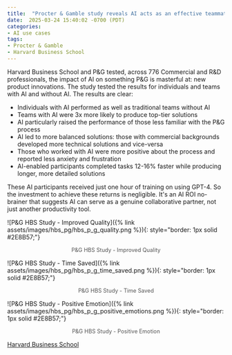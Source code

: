 ```yaml
---
title:  "Procter & Gamble study reveals AI acts as an effective teammate, not just a tool"
date:  2025-03-24 15:40:02 -0700 (PDT)
categories: 
- AI use cases
tags:
- Procter & Gamble
- Harvard Business School
---
```


<!--more-->

Harvard Business School and P&G tested, across 776 Commercial and R&D professionals, the impact of AI on something P&G is masterful at: new product innovations. The study tested the results for individuals and teams with AI and without AI. The results are clear:

  * Individuals with AI performed as well as traditional teams without AI
  * Teams with AI were 3x more likely to produce top-tier solutions
  * AI particularly raised the performance of those less familiar with the P&G process
  * AI led to more balanced solutions: those with commercial backgrounds developed more technical solutions and vice-versa
  * Those who worked with AI were more positive about the process and reported less anxiety and frustration
  * AI-enabled participants completed tasks 12-16% faster while producing longer, more detailed solutions

These AI participants received just one hour of training on using GPT-4. So the investment to achieve these returns is negligible. It's an AI ROI no-brainer that suggests AI can serve as a genuine collaborative partner, not just another productivity tool.

![P&G HBS Study - Improved Quality]({% link assets/images/hbs_pg/hbs_p_g_quality.png %}){: style="border: 1px solid #2E8B57;"}

<p style="text-align: center; font-size: 0.9em; color: #555;">
  P&G HBS Study - Improved Quality
</p>

![P&G HBS Study - Time Saved]({% link assets/images/hbs_pg/hbs_p_g_time_saved.png %}){: style="border: 1px solid #2E8B57;"}

<p style="text-align: center; font-size: 0.9em; color: #555;">
  P&G HBS Study - Time Saved
</p>

![P&G HBS Study - Positive Emotion]({% link assets/images/hbs_pg/hbs_p_g_positive_emotions.png %}){: style="border: 1px solid #2E8B57;"}

<p style="text-align: center; font-size: 0.9em; color: #555;">
  P&G HBS Study - Positive Emotion
</p>

[Harvard Business School](https://papers.ssrn.com/sol3/papers.cfm?abstract_id=5188231)